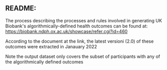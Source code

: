 README:
--------

The process describing the processes and rules involved in generating UK Biobank's 
algorithmically-defined health outcomes can be found at:
https://biobank.ndph.ox.ac.uk/showcase/refer.cgi?id=460

According to the document at the link, the latest versioni (2.0) of these outcomes
were extracted in Janauary 2022 

Note the output dataset only covers the subset of participants with any of the 
algorithmically defined outcomes
